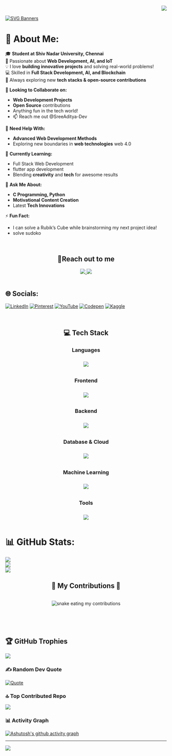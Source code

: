 <br>
<img align="right" src="https://visitor-badge.laobi.icu/badge?page_id=SreeAditya-Dev" />
</br>

[![SVG Banners](https://svg-banners.vercel.app/api?type=luminance&text1=Aditya%20👨‍💻&width=800&height=400)](https://github.com/Akshay090/svg-banners)

# 💫 About Me:

🎓 **Student at Shiv Nadar University, Chennai**  
🚀 Passionate about **Web Development, AI, and IoT**  
💡 I love **building innovative projects** and solving real-world problems!  
💻 Skilled in **Full Stack Development, AI, and Blockchain**  
🎯 Always exploring new **tech stacks & open-source contributions**

👯 **Looking to Collaborate on:**
- **Web Development Projects**
- **Open Source** contributions
- Anything fun in the tech world!
- 📫 Reach me out @SreeAditya-Dev

🤝 **Need Help With:**
- **Advanced Web Development Methods**
- Exploring new boundaries in **web technologies** web 4.0

🌱 **Currently Learning:**
- Full Stack Web Development
- flutter app development
- Blending **creativity** and **tech** for awesome results

💬 **Ask Me About:**
- **C Programming, Python**
- **Motivational Content Creation**
- Latest **Tech Innovations**

⚡ **Fun Fact:**
- I can solve a Rubik’s Cube while brainstorming my next project idea!
- solve sudoko

<br>

<h2 align="center"> 📧Reach out to me</h2>
<div align="center"> 
  <a href="mailto:sreeaditya24110041@snuchennai.edu.in">
    <img src="https://img.shields.io/badge/Gmail-333333?style=for-the-badge&logo=gmail&logoColor=red" />
  </a>
  <a href="https://hgg.pythonanywhere.com/" target="_blank">
     <img src="https://img.shields.io/badge/Portfolio-FF5722?style=for-the-badge&logo=todoist&logoColor=white" target="_blank" /> <!-- sqlite, safari, google-chrome are other good icon options -->
  </a>
</div>
<br>

## 🌐 Socials:
[![LinkedIn](https://img.shields.io/badge/LinkedIn-%230077B5.svg?style=for-the-badge&logo=linkedin&logoColor=white)](https://linkedin.com/in/v-sree-aditya) 
[![Pinterest](https://img.shields.io/badge/Pinterest-%23E60023.svg?style=for-the-badge&logo=Pinterest&logoColor=white)](https://pinterest.com/adityavelmurugan) 
[![YouTube](https://img.shields.io/badge/YouTube-%23FF0000.svg?style=for-the-badge&logo=YouTube&logoColor=white)](https://youtube.com/@CreativeScript7421) 
[![Codepen](https://img.shields.io/badge/Codepen-000000?style=for-the-badge&logo=codepen&logoColor=white)](https://codepen.io/Developer_Sree) 
[![Kaggle](https://img.shields.io/badge/Kaggle-20BEFF?style=for-the-badge&logo=Kaggle&logoColor=white)](https://www.kaggle.com/quantumminds06) 

<br>

<h2 align="center">💻 Tech Stack</h2>

<div align="center">
  <h3>Languages</h3>
  <img src="https://skillicons.dev/icons?i=c,cpp,python,javascript,dart,powershell" style="margin: 10px;" />
  
  <h3>Frontend</h3>
  <img src="https://skillicons.dev/icons?i=html,css,tailwind,react,angular,nextjs,flutter" style="margin: 10px;" />
  
  <h3>Backend</h3>
  <img src="https://skillicons.dev/icons?i=nodejs,express,nestjs,django,flask" style="margin: 10px;" />
  
  <h3>Database & Cloud</h3>
  <img src="https://skillicons.dev/icons?i=postgres,mysql,mongodb,supabase,firebase,prisma,azure,vercel" style="margin: 10px;" />
  
  <h3>Machine Learning</h3>
  <img src="https://skillicons.dev/icons?i=pytorch,tensorflow" style="margin: 10px;" />
  
  <h3>Tools</h3>
  <img src="https://skillicons.dev/icons?i=git,github,linux,figma,githubactions" style="margin: 10px;" />
</div>

# 📊 GitHub Stats:
![](https://github-readme-stats.vercel.app/api?username=SreeAditya-Dev&theme=radical&hide_border=false&include_all_commits=true&count_private=true)<br/>
![](https://github-readme-streak-stats.herokuapp.com/?user=SreeAditya-Dev&theme=radical&hide_border=false)<br/>
![](https://github-readme-stats.vercel.app/api/top-langs/?username=SreeAditya-Dev&theme=radical&hide_border=false&include_all_commits=true&count_private=true&layout=compact)



<div align="center">
  <h2>🐍 My Contributions 🐍</h2>
  <br>
  <img alt="snake eating my contributions" src="https://res.cloudinary.com/dukjtmdtn/image/upload/v1760707650/github-user-contribution_icagtm.svg" />
  
  <br/><br/><br/>
</div>

## 🏆 GitHub Trophies
![](https://github-profile-trophy.vercel.app/?username=SreeAditya-Dev&theme=juicyfresh&margin-w=4)

### ✍️ Random Dev Quote
[![Quote](https://quotes-github-readme.vercel.app/api?quote=A%20smooth%20sea%20never%20made%20a%20skilled%20sailor.&type=horizontal&theme=tokyonight)](https://quotes-github-readme.vercel.app)


### 🔝 Top Contributed Repo
![](https://github-contributor-stats.vercel.app/api?username=SreeAditya-Dev&limit=5&theme=dark&combine_all_yearly_contributions=true)

### 📊 Activity Graph
[![Ashutosh's github activity graph](https://github-readme-activity-graph.vercel.app/graph?username=SreeAditya-Dev&bg_color=0a0e12&color=5d417a&line=5d417a&point=fab795&area=true&hide_border=true)](https://github.com/ashutosh00710/github-readme-activity-graph)

---
[![](https://visitcount.itsvg.in/api?id=SreeAditya-Dev&icon=2&color=5)](https://visitcount.itsvg.in)

<!-- Proudly created with GPRM ( https://gprm.itsvg.in ) -->
